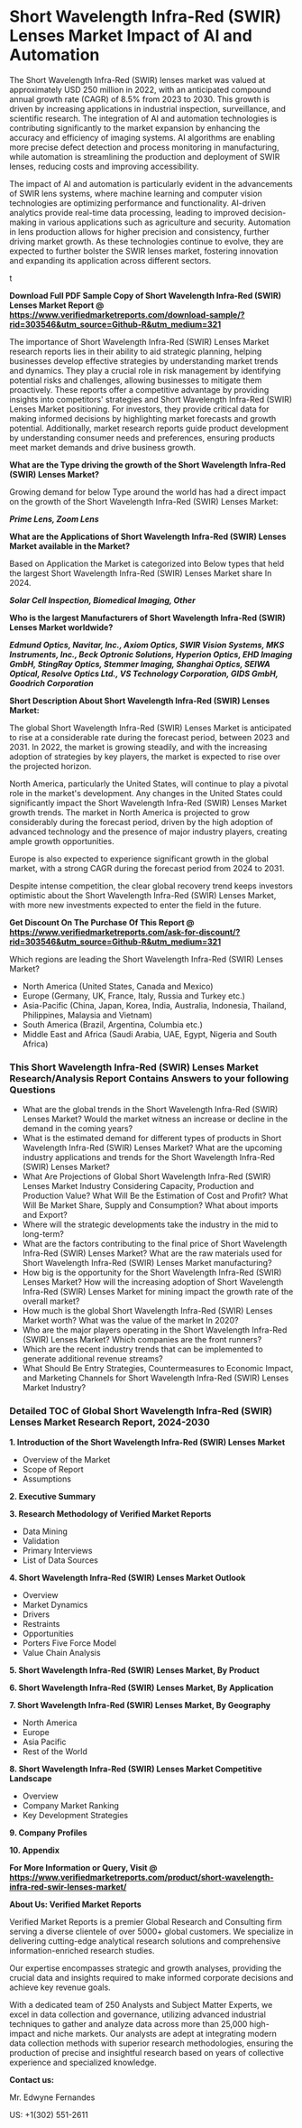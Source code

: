 <meta name="title" content="Global Short Wavelength Infra-Red (SWIR) Lenses Market Impact of AI and Automation"><meta name="description" content="The Short Wavelength Infra-Red (SWIR) lenses market was valued at approximately USD 250 million in 2022, with an anticipated compound annual growth rate (CAGR) of 8.5%"><meta name="title" content="Short Wavelength Infra-Red (SWIR) Lenses Market Size, Share, Scope, Trends, Growth, Opportunities, Analysis, Forecast"><h1>Short Wavelength Infra-Red (SWIR) Lenses Market Impact of AI and Automation</h1><p>The Short Wavelength Infra-Red (SWIR) lenses market was valued at approximately USD 250 million in 2022, with an anticipated compound annual growth rate (CAGR) of 8.5% from 2023 to 2030. This growth is driven by increasing applications in industrial inspection, surveillance, and scientific research. The integration of AI and automation technologies is contributing significantly to the market expansion by enhancing the accuracy and efficiency of imaging systems. AI algorithms are enabling more precise defect detection and process monitoring in manufacturing, while automation is streamlining the production and deployment of SWIR lenses, reducing costs and improving accessibility.</p><p>The impact of AI and automation is particularly evident in the advancements of SWIR lens systems, where machine learning and computer vision technologies are optimizing performance and functionality. AI-driven analytics provide real-time data processing, leading to improved decision-making in various applications such as agriculture and security. Automation in lens production allows for higher precision and consistency, further driving market growth. As these technologies continue to evolve, they are expected to further bolster the SWIR lenses market, fostering innovation and expanding its application across different sectors.</p>t</p><p id="" class=""><strong>Download Full PDF Sample Copy of Short Wavelength Infra-Red (SWIR) Lenses Market Report @ <a href="https://www.verifiedmarketreports.com/download-sample/?rid=303546&utm_source=Github-R&utm_medium=321" target="_blank">https://www.verifiedmarketreports.com/download-sample/?rid=303546&utm_source=Github-R&utm_medium=321</a></strong></p><p>The importance of&nbsp;Short Wavelength Infra-Red (SWIR) Lenses Market research reports lies in their ability to aid strategic planning, helping businesses develop effective strategies by understanding market trends and dynamics. They play a crucial role in risk management by identifying potential risks and challenges, allowing businesses to mitigate them proactively. These reports offer a competitive advantage by providing insights into competitors' strategies and Short Wavelength Infra-Red (SWIR) Lenses Market positioning. For investors, they provide critical data for making informed decisions by highlighting market forecasts and growth potential. Additionally, market research reports guide product development by understanding consumer needs and preferences, ensuring products meet market demands and drive business growth.</p><p><strong>What are the&nbsp;Type driving the growth of the Short Wavelength Infra-Red (SWIR) Lenses Market?</strong></p><p id="" class="">Growing demand for below Type around the world has had a direct impact on the growth of the Short Wavelength Infra-Red (SWIR) Lenses Market:</p><em><strong>Prime Lens, Zoom Lens</strong></em></p><strong>What are the&nbsp;Applications&nbsp;of Short Wavelength Infra-Red (SWIR) Lenses Market available in the Market?</strong></p><p id="" class="">Based on Application the Market is categorized into Below types that held the largest Short Wavelength Infra-Red (SWIR) Lenses Market share In 2024.</p><em><strong>Solar Cell Inspection, Biomedical Imaging, Other</strong></em></p><strong>Who is the largest Manufacturers of Short Wavelength Infra-Red (SWIR) Lenses Market worldwide?</strong></p><p><em><strong>Edmund Optics, Navitar, Inc., Axiom Optics, SWIR Vision Systems, MKS Instruments, Inc., Beck Optronic Solutions, Hyperion Optics, EHD Imaging GmbH, StingRay Optics, Stemmer Imaging, Shanghai Optics, SEIWA Optical, Resolve Optics Ltd., VS Technology Corporation, GIDS GmbH, Goodrich Corporation</strong></em></p><p id="" class=""><strong>Short Description About Short Wavelength Infra-Red (SWIR) Lenses Market:</strong></p><p>The global Short Wavelength Infra-Red (SWIR) Lenses Market is anticipated to rise at a considerable rate during the forecast period, between 2023 and 2031. In 2022, the market is growing steadily, and with the increasing adoption of strategies by key players, the market is expected to rise over the projected horizon.</p><p>North America, particularly the United States, will continue to play a pivotal role in the market's development. Any changes in the United States could significantly impact the Short Wavelength Infra-Red (SWIR) Lenses Market growth trends. The market in North America is projected to grow considerably during the forecast period, driven by the high adoption of advanced technology and the presence of major industry players, creating ample growth opportunities.</p><p>Europe is also expected to experience significant growth in the global market, with a strong CAGR during the forecast period from 2024 to 2031.</p><p>Despite intense competition, the clear global recovery trend keeps investors optimistic about the Short Wavelength Infra-Red (SWIR) Lenses Market, with more new investments expected to enter the field in the future.</p><p id="" class=""><strong>Get Discount On The Purchase Of This Report @ <a href="https://www.verifiedmarketreports.com/ask-for-discount/?rid=303546&utm_source=Github-R&utm_medium=321" target="_blank">https://www.verifiedmarketreports.com/ask-for-discount/?rid=303546&utm_source=Github-R&utm_medium=321</a></strong></p>Which regions are leading the Short Wavelength Infra-Red (SWIR) Lenses Market?</p><ul><li>North America (United States, Canada and Mexico)</li><li>Europe (Germany, UK, France, Italy, Russia and Turkey etc.)</li><li>Asia-Pacific (China, Japan, Korea, India, Australia, Indonesia, Thailand, Philippines, Malaysia and Vietnam)</li><li>South America (Brazil, Argentina, Columbia etc.)</li><li>Middle East and Africa (Saudi Arabia, UAE, Egypt, Nigeria and South Africa)</li></ul><h3 id="" class="">This Short Wavelength Infra-Red (SWIR) Lenses Market Research/Analysis Report Contains Answers to your following Questions</h3><ul><li>What are the global trends in the Short Wavelength Infra-Red (SWIR) Lenses Market? Would the market witness an increase or decline in the demand in the coming years?</li><li>What is the estimated demand for different types of products in Short Wavelength Infra-Red (SWIR) Lenses Market? What are the upcoming industry applications and trends for the Short Wavelength Infra-Red (SWIR) Lenses Market?</li><li>What Are Projections of Global Short Wavelength Infra-Red (SWIR) Lenses Market Industry Considering Capacity, Production and Production Value? What Will Be the Estimation of Cost and Profit? What Will Be Market Share, Supply and Consumption? What about imports and Export?</li><li>Where will the strategic developments take the industry in the mid to long-term?</li><li>What are the factors contributing to the final price of Short Wavelength Infra-Red (SWIR) Lenses Market? What are the raw materials used for Short Wavelength Infra-Red (SWIR) Lenses Market manufacturing?</li><li>How big is the opportunity for the Short Wavelength Infra-Red (SWIR) Lenses Market? How will the increasing adoption of Short Wavelength Infra-Red (SWIR) Lenses Market for mining impact the growth rate of the overall market?</li><li>How much is the global Short Wavelength Infra-Red (SWIR) Lenses Market worth? What was the value of the market In 2020?</li><li>Who are the major players operating in the Short Wavelength Infra-Red (SWIR) Lenses Market? Which companies are the front runners?</li><li>Which are the recent industry trends that can be implemented to generate additional revenue streams?</li><li>What Should Be Entry Strategies, Countermeasures to Economic Impact, and Marketing Channels for Short Wavelength Infra-Red (SWIR) Lenses Market Industry?</li></ul><h3 id="" class="">Detailed TOC of Global Short Wavelength Infra-Red (SWIR) Lenses Market Research Report, 2024-2030</h3><p id="" class=""><strong>1. Introduction of the Short Wavelength Infra-Red (SWIR) Lenses Market</strong></p><ul><li>Overview of the Market</li><li>Scope of Report</li><li>Assumptions</li></ul><p id="" class=""><strong>2. Executive Summary</strong></p><p id="" class=""><strong>3. Research Methodology of Verified Market Reports</strong></p><ul><li>Data Mining</li><li>Validation</li><li>Primary Interviews</li><li>List of Data Sources</li></ul><p id="" class=""><strong>4. Short Wavelength Infra-Red (SWIR) Lenses Market Outlook</strong></p><ul><li>Overview</li><li>Market Dynamics</li><li>Drivers</li><li>Restraints</li><li>Opportunities</li><li>Porters Five Force Model</li><li>Value Chain Analysis</li></ul><p id="" class=""><strong>5. Short Wavelength Infra-Red (SWIR) Lenses Market, By Product</strong></p><p id="" class=""><strong>6. Short Wavelength Infra-Red (SWIR) Lenses Market, By Application</strong></p><p id="" class=""><strong>7. Short Wavelength Infra-Red (SWIR) Lenses Market, By Geography</strong></p><ul><li>North America</li><li>Europe</li><li>Asia Pacific</li><li>Rest of the World</li></ul><p id="" class=""><strong>8. Short Wavelength Infra-Red (SWIR) Lenses Market Competitive Landscape</strong></p><ul><li>Overview</li><li>Company Market Ranking</li><li>Key Development Strategies</li></ul><p id="" class=""><strong>9. Company Profiles</strong></p><p id="" class=""><strong>10. Appendix</strong></p><p id="" class=""><strong>For More Information or Query, Visit @ <a href="https://www.verifiedmarketreports.com/product/short-wavelength-infra-red-swir-lenses-market/" target="_blank">https://www.verifiedmarketreports.com/product/short-wavelength-infra-red-swir-lenses-market/</a></strong></p><p id="" class=""><strong>About Us: Verified Market Reports</strong></p><p id="" class="">Verified Market Reports is a premier Global Research and Consulting firm serving a diverse clientele of over 5000+ global customers. We specialize in delivering cutting-edge analytical research solutions and comprehensive information-enriched research studies.</p><p id="" class="">Our expertise encompasses strategic and growth analyses, providing the crucial data and insights required to make informed corporate decisions and achieve key revenue goals.</p><p id="" class="">With a dedicated team of 250 Analysts and Subject Matter Experts, we excel in data collection and governance, utilizing advanced industrial techniques to gather and analyze data across more than 25,000 high-impact and niche markets. Our analysts are adept at integrating modern data collection methods with superior research methodologies, ensuring the production of precise and insightful research based on years of collective experience and specialized knowledge.</p><p id="" class=""><strong>Contact us:</strong></p><p id="" class="">Mr. Edwyne Fernandes</p><p id="" class="">US: +1(302) 551-2611</p>